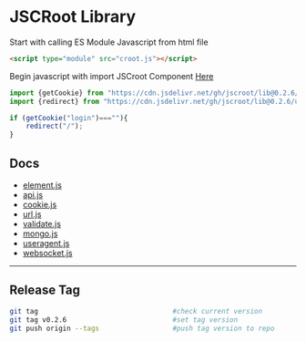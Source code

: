 # JSCRoot Library

Start with calling ES Module Javascript from html file
```html
<script type="module" src="croot.js"></script>
```
Begin javascript with import JSCroot Component [Here](https://www.jsdelivr.com/package/gh/jscroot/lib?tab=files)
```js
import {getCookie} from "https://cdn.jsdelivr.net/gh/jscroot/lib@0.2.6/cookie.js";
import {redirect} from "https://cdn.jsdelivr.net/gh/jscroot/lib@0.2.6/url.js";

if (getCookie("login")===""){
    redirect("/");
}
```

## Docs

* [element.js](./docs/element.md)
* [api.js](./docs/api.md)
* [cookie.js](./docs/cookie.md)
* [url.js](./docs/url.md)
* [validate.js](./docs/validate.md)
* [mongo.js](./docs/mongo.md)
* [useragent.js](./docs/useragent.md)
* [websocket.js](./docs/websocket.md)

---

## Release Tag
```sh
git tag                                 #check current version
git tag v0.2.6                          #set tag version
git push origin --tags                  #push tag version to repo
```